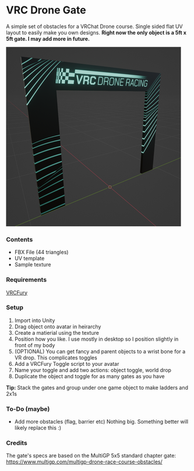 # VRC Drone Gate
A simple set of obstacles for a VRChat Drone course. Single sided flat UV layout to easily make you own designs.
**Right now the only object is a 5ft x 5ft gate. I may add more in future.**

![](/images/Screenshot.png "Screenshot")

### Contents
 - FBX File (44 triangles)
 - UV template
 - Sample texture

### Requirements
[VRCFury](https://vrcfury.com/)

### Setup
1. Import into Unity
2. Drag object onto avatar in heirarchy
3. Create a matierial using the texture
4. Position how you like. I use mostly in desktop so I position slightly in front of my body
5. (OPTIONAL) You can get fancy and parent objects to a wrist bone for a VR drop. This complicates toggles
6. Add a VRCFury Toggle script to your avatar
7. Name your toggle and add two actions: object toggle, world drop
8. Duplicate the object and toggle for as many gates as you have

**Tip:** Stack the gates and group under one game object to make ladders and 2x1s

### To-Do (maybe)
- Add more obstacles (flag, barrier etc)
Nothing big. Something better will likely replace this :)

### Credits
The gate's specs are based on the MultiGP 5x5 standard chapter gate:
https://www.multigp.com/multigp-drone-race-course-obstacles/
